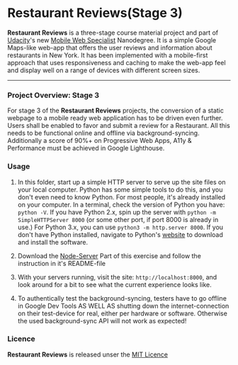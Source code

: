 # Restaurant Reviews(Stage 3)

**Restaurant Reviews** is a three-stage course material project and part of [Udacity](https://www.udacity.com/)'s new [Mobile Web Specialist](https://www.udacity.com/course/mobile-web-specialist-nanodegree--nd024) Nanodegree. It is a simple Google Maps-like web-app that offers the user reviews and information about restaurants in New York. It has been implemented with a mobile-first approach that uses responsiveness and caching to make the web-app feel and display well on a range of devices with different screen sizes.

---
### Project Overview: Stage 3

For stage 3 of the **Restaurant Reviews** projects, the conversion of a static webpage to a mobile ready web application has to be driven even further. Users shall be enabled to favor and submit a review for a Restaurant. All this needs to be functional online and offline via background-syncing. Additionally a score of 90%+ on Progressive Web Apps, A11y & Performance must be achieved in Google Lighthouse.



### Usage

1. In this folder, start up a simple HTTP server to serve up the site files on your local computer. Python has some simple tools to do this, and you don't even need to know Python. For most people, it's already installed on your computer.
In a terminal, check the version of Python you have: `python -V`.
If you have Python 2.x, spin up the server with `python -m SimpleHTTPServer 8000` (or some other port, if port 8000 is already in use.) For Python 3.x, you can use `python3 -m http.server 8000`.
If you don't have Python installed, navigate to Python's [website](https://www.python.org/) to download and install the software.

2. Download the [Node-Server](https://github.com/udacity/mws-restaurant-stage-2) Part of this exercise and follow the instruction in it's README-file

3. With your servers running, visit the site: `http://localhost:8000`, and look around for a bit to see what the current experience looks like.

4. To authentically test the background-syncing, testers have to go offline in Google Dev Tools AS WELL AS shutting down the internet-connection on their test-device for real, either per hardware or software. Otherwise the used background-sync API will not work as expected!



### Licence

**Restaurant Reviews** is released unser the [MIT Licence](https://opensource.org/licenses/MIT)
